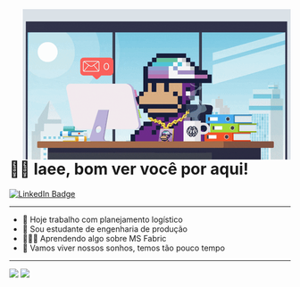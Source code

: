 <img src = "banner.gif" widght = "325px" align = "right">

# 👋🏻 Iaee, bom ver você por aqui!  


<div id = "badges">
<a href = "www.linkedin.com/in/matheusmalentaqui">
  <img src = "https://img.shields.io/badge/LinkedIn-blue?style-for-the-badge&logo=linkedin&logoColor=white" alt = "LinkedIn Badge"/>
</a>
</div>

---
- 🔭 Hoje trabalho com planejamento logístico
- 🌱 Sou estudante de engenharia de produção
- 👨🏻‍💻 Aprendendo algo sobre MS Fabric
- 💭 Vamos viver nossos sonhos, temos tão pouco tempo

<!-- 
<div>
<img src = "https://github.com/devicons/devicon/blob/master/icons/figma/figma-original.svg" title = "Figma" alt = "Figma" widgth = "40" heigth = "40" /> &nbsp;
</div>
-->
---
<div = align = "left">
<img heigth = "180em" src = "https://github-readme-stats.vercel.app/api/top-langs/?username=omalentaqui&show_icons=true&theme=material-palenight&count_private=true" />
<img heigth = "180em" src = "https://github-readme-stats.vercel.app/api?username=omalentaqui&show_icons=true&show_icons=true&theme=material-palenight&count_private=true" />
</div>
